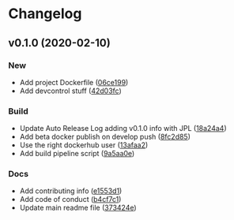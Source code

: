 # Changelog

## v0.1.0 (2020-02-10)

### New

* Add project Dockerfile ([06ce199](https://github.com/teecke/dide-cypress/commit/06ce199))
* Add devcontrol stuff ([42d03fc](https://github.com/teecke/dide-cypress/commit/42d03fc))

### Build

* Update Auto Release Log adding v0.1.0 info with JPL ([18a24a4](https://github.com/teecke/dide-cypress/commit/18a24a4))
* Add beta docker publish on develop push ([8fc2d85](https://github.com/teecke/dide-cypress/commit/8fc2d85))
* Use the right dockerhub user ([13afaa2](https://github.com/teecke/dide-cypress/commit/13afaa2))
* Add build pipeline script ([9a5aa0e](https://github.com/teecke/dide-cypress/commit/9a5aa0e))

### Docs

* Add contributing info ([e1553d1](https://github.com/teecke/dide-cypress/commit/e1553d1))
* Add code of conduct ([b4cf7c1](https://github.com/teecke/dide-cypress/commit/b4cf7c1))
* Update main readme file ([373424e](https://github.com/teecke/dide-cypress/commit/373424e))


